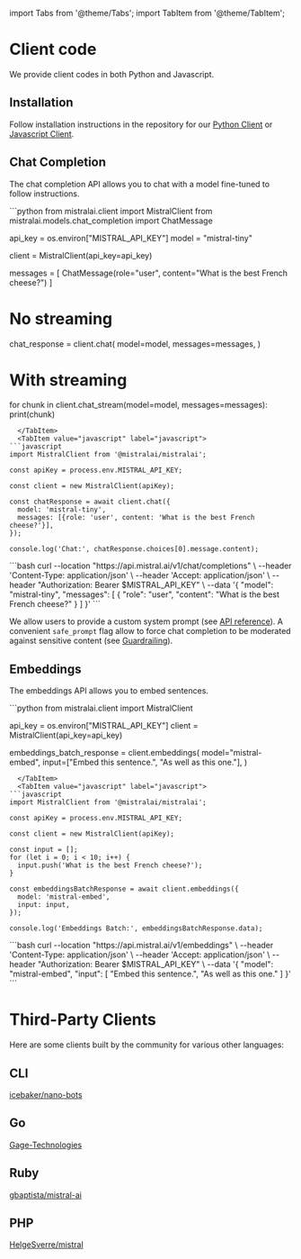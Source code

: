 import Tabs from '@theme/Tabs';
import TabItem from '@theme/TabItem';

# Client code

We provide client codes in both Python and Javascript.

## Installation

Follow installation instructions in the repository for our [Python Client](https://github.com/mistralai/client-python) or [Javascript Client](https://github.com/mistralai/client-js).

## Chat Completion

The chat completion API allows you to chat with a model fine-tuned to follow instructions.

<Tabs>
  <TabItem value="python" label="python" default>
```python
from mistralai.client import MistralClient
from mistralai.models.chat_completion import ChatMessage

api_key = os.environ["MISTRAL_API_KEY"]
model = "mistral-tiny"

client = MistralClient(api_key=api_key)

messages = [
    ChatMessage(role="user", content="What is the best French cheese?")
]

# No streaming
chat_response = client.chat(
    model=model,
    messages=messages,
)

# With streaming
for chunk in client.chat_stream(model=model, messages=messages):
    print(chunk)
```
  </TabItem>
  <TabItem value="javascript" label="javascript">
```javascript
import MistralClient from '@mistralai/mistralai';

const apiKey = process.env.MISTRAL_API_KEY;

const client = new MistralClient(apiKey);

const chatResponse = await client.chat({
  model: 'mistral-tiny',
  messages: [{role: 'user', content: 'What is the best French cheese?'}],
});

console.log('Chat:', chatResponse.choices[0].message.content);
```
  </TabItem>
  <TabItem value="curl" label="curl">
```bash
curl --location "https://api.mistral.ai/v1/chat/completions" \
     --header 'Content-Type: application/json' \
     --header 'Accept: application/json' \
     --header "Authorization: Bearer $MISTRAL_API_KEY" \
     --data '{
    "model": "mistral-tiny",
    "messages": [
     {
        "role": "user",
        "content": "What is the best French cheese?"
      }
    ]
  }'
```
  </TabItem>
</Tabs>

We allow users to provide a custom system prompt (see [API reference](../../api)). A convenient `safe_prompt` flag allow to force chat completion to be moderated against sensitive content (see [Guardrailing](../guardrailing)).

## Embeddings

The embeddings API allows you to embed sentences.

<Tabs>
  <TabItem value="python" label="python" default>
```python
from mistralai.client import MistralClient

api_key = os.environ["MISTRAL_API_KEY"]
client = MistralClient(api_key=api_key)

embeddings_batch_response = client.embeddings(
      model="mistral-embed",
      input=["Embed this sentence.", "As well as this one."],
  )
```
  </TabItem>
  <TabItem value="javascript" label="javascript">
```javascript
import MistralClient from '@mistralai/mistralai';

const apiKey = process.env.MISTRAL_API_KEY;

const client = new MistralClient(apiKey);

const input = [];
for (let i = 0; i < 10; i++) {
  input.push('What is the best French cheese?');
}

const embeddingsBatchResponse = await client.embeddings({
  model: 'mistral-embed',
  input: input,
});

console.log('Embeddings Batch:', embeddingsBatchResponse.data);
```
  </TabItem>
  <TabItem value="curl" label="curl">
```bash
curl --location "https://api.mistral.ai/v1/embeddings" \
     --header 'Content-Type: application/json' \
     --header 'Accept: application/json' \
     --header "Authorization: Bearer $MISTRAL_API_KEY" \
     --data '{
    "model": "mistral-embed",
    "input": [
      "Embed this sentence.", 
      "As well as this one."
    ]
  }'
```
  </TabItem>
</Tabs>

# Third-Party Clients

Here are some clients built by the community for various other languages:

## CLI
[icebaker/nano-bots](https://github.com/icebaker/ruby-nano-bots)

## Go
[Gage-Technologies](https://github.com/Gage-Technologies/mistral-go)

## Ruby
[gbaptista/mistral-ai](https://github.com/gbaptista/mistral-ai)

## PHP
[HelgeSverre/mistral](https://github.com/HelgeSverre/mistral)
